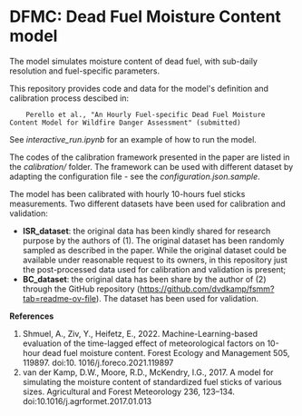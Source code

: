 # **DFMC: Dead Fuel Moisture Content model**

The model simulates moisture content of dead fuel, with sub-daily resolution and fuel-specific parameters.

This repository provides code and data for the model's definition and calibration process descibed in: 

        Perello et al., "An Hourly Fuel-specific Dead Fuel Moisture Content Model for Wildfire Danger Assessment" (submitted)

See *interactive_run.ipynb* for an example of how to run the model.

The codes of the calibration framework presented in the paper are listed in the *calibration/* folder. The framework can be used with different dataset by adapting the configuration file - see the *configuration.json.sample*. 

The model has been calibrated with hourly 10-hours fuel sticks measurements. Two different datasets have been used for calibration and validation:
* **ISR_dataset**: the original data has been kindly shared for research purpose by the authors of (1). The original dataset has been randomly sampled as described in the paper. While the original dataset could be available under reasonable request to its owners, in this repository just the post-processed data used for calibration and validation is present;
* **BC_dataset**: the original data has been share by the author of (2) through the GitHub repository (https://github.com/dvdkamp/fsmm?tab=readme-ov-file). The dataset has been used for validation.

**References**
1. Shmuel, A., Ziv, Y., Heifetz, E., 2022. Machine-Learning-based evaluation of the time-lagged effect of meteorological factors on 10-hour dead fuel moisture content. Forest Ecology and Management 505, 119897. doi:10. 1016/j.foreco.2021.119897
2. van der Kamp, D.W., Moore, R.D., McKendry, I.G., 2017. A model for simulating the moisture content of standardized fuel sticks of various sizes. Agricultural and Forest Meteorology 236, 123–134. doi:10.1016/j.agrformet.2017.01.013
